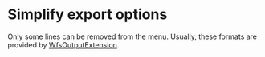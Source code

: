 # Simplify export options

Only some lines can be removed from the menu.
Usually, these formats are provided by [WfsOutputExtension](https://github.com/3liz/qgis-wfsOutputExtension).
